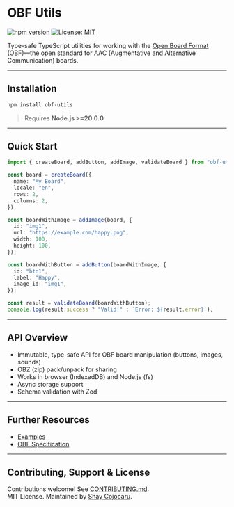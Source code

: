 # OBF Utils

[![npm version](https://img.shields.io/npm/v/obf-utils.svg)](https://www.npmjs.com/package/obf-utils)
[![License: MIT](https://img.shields.io/badge/License-MIT-yellow.svg)](https://opensource.org/licenses/MIT)

Type-safe TypeScript utilities for working with the [Open Board Format](https://www.openboardformat.org/) (OBF)—the open standard for AAC (Augmentative and Alternative Communication) boards.

---

## Installation

```bash
npm install obf-utils
```

> Requires **Node.js >=20.0.0**

---

## Quick Start

```typescript
import { createBoard, addButton, addImage, validateBoard } from "obf-utils";

const board = createBoard({
  name: "My Board",
  locale: "en",
  rows: 2,
  columns: 2,
});

const boardWithImage = addImage(board, {
  id: "img1",
  url: "https://example.com/happy.png",
  width: 100,
  height: 100,
});

const boardWithButton = addButton(boardWithImage, {
  id: "btn1",
  label: "Happy",
  image_id: "img1",
});

const result = validateBoard(boardWithButton);
console.log(result.success ? "Valid!" : `Error: ${result.error}`);
```

---

## API Overview

- Immutable, type-safe API for OBF board manipulation (buttons, images, sounds)
- OBZ (zip) pack/unpack for sharing
- Works in browser (IndexedDB) and Node.js (fs)
- Async storage support
- Schema validation with Zod

---

## Further Resources

- [Examples](examples/)
- [OBF Specification](docs/open-board-format.md)

---

## Contributing, Support & License

Contributions welcome! See [CONTRIBUTING.md](CONTRIBUTING.md).  
MIT License. Maintained by [Shay Cojocaru](https://github.com/shayc).
